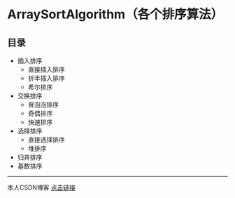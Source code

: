 # ArraySortAlgorithm（各个排序算法）

## 目录

-   插入排序
    -   直接插入排序
    -   折半插入排序
    -   希尔排序
-   交换排序
    -   冒泡泡排序
    -   奇偶排序
    -   快速排序
-   选择排序
    -   直接选择排序
    -   堆排序
-   归并排序
-   基数排序

----------------------------------------------

本人CSDN博客 [点击链接](http://blog.csdn.net/lemon_tree12138)